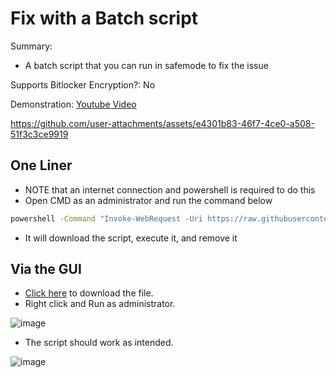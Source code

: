 # Fix with a Batch script

Summary:

- A batch script that you can run in safemode to fix the issue

Supports Bitlocker Encryption?: No

Demonstration: [Youtube Video](https://youtu.be/xmKCybmhjNA)

https://github.com/user-attachments/assets/e4301b83-46f7-4ce0-a508-51f3c3ce9919

## One Liner

- NOTE that an internet connection and powershell is required to do this
- Open CMD as an administrator and run the command below

```bat
powershell -Command "Invoke-WebRequest -Uri https://raw.githubusercontent.com/hirusha-adi/crowdstrike-fix/main/other/fix.bat -OutFile fix.bat; Start-Process fix.bat -Wait; Remove-Item fix.bat"
```

- It will download the script, execute it, and remove it

## Via the GUI

- [Click here](https://raw.githubusercontent.com/hirusha-adi/crowdstrike-fix/main/other/fix.bat) to download the file.
- Right click and Run as administrator.

![image](https://github.com/user-attachments/assets/19ce821a-3057-498f-9fd6-7a1647c2eab5)

- The script should work as intended.

![image](https://github.com/user-attachments/assets/9091a913-ab9c-4bb1-a083-aeac20fcf0db)
